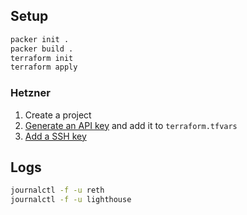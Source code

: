 
## Setup

```bash
packer init .
packer build .
terraform init
terraform apply
```

### Hetzner

1. Create a project
2. [Generate an API key](https://docs.hetzner.com/cloud/api/getting-started/generating-api-token/) and add it to `terraform.tfvars`
3. [Add a SSH key](https://community.hetzner.com/tutorials/add-ssh-key-to-your-hetzner-cloud)

## Logs

```bash
journalctl -f -u reth
journalctl -f -u lighthouse
```